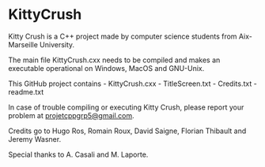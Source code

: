 # KittyCrush

Kitty Crush is a C++ project made by computer science students from Aix-Marseille University.

The main file KittyCrush.cxx needs to be compiled and makes an executable operational on Windows, MacOS and GNU-Unix.

This GitHub project contains - KittyCrush.cxx
		   	     - TitleScreen.txt
			     - Credits.txt
			     - readme.txt

In case of trouble compiling or executing Kitty Crush, please report your problem at projetcppgrp5@gmail.com.

Credits go to Hugo Ros, Romain Roux, David Saigne, Florian Thibault and Jeremy Wasner.

Special thanks to A. Casali and M. Laporte.
